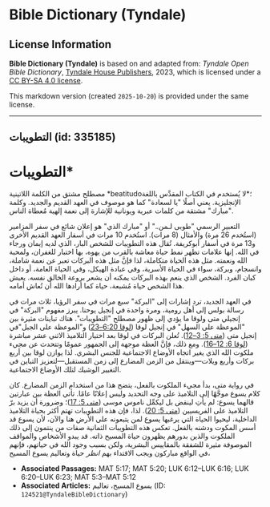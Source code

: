 # Bible Dictionary (Tyndale)

## License Information

**Bible Dictionary (Tyndale)** is based on and adapted from: _Tyndale Open Bible Dictionary_, [Tyndale House Publishers](https://tyndaleopenresources.com/), 2023, which is licensed under a [CC BY-SA 4.0 license](https://creativecommons.org/licenses/by-sa/4.0/legalcode.en).

This markdown version (created `2025-10-20`) is provided under the same license.



--------------------------------

## التطويبات (id: 335185)

التطويبات\*
===========

مصطلح مشتق من الكلمة اللاتينية *beatitudo؛*لا يُستخدم في الكتاب المقدَّس باللغة الإنجليزية. يعني أصلًا "يا لسعادة" كما هو موصوف في العهد القديم والجديد. وكلمة "مبارك" مشتقة من كلمات عبرية ويونانية للإشارة إلى نعمة إلهية مُعطاة الناس.

التعبير الرسمي "طوبى لـمن.." أو "مبارك الذي" هو إعلان شائع في سفر المزامير (استُخدم 26 مرة) والأمثال (8 مرات). استُخدم 10 مرات في أسفار العهد القديم الأخرى و13 مرة في أسفار أبوكريفة. تُقال هذه التطويبات للشخص البار، الذي لديه إيمان ورجاء في الله. إنها علامات تظهر نمط حياة معاشة بالقرب من يهوه، بها اختبار للغفران، ولمحبة الله ونعمته. مثل هذه الحياة متكاملة، لذا فإنَّ مثل هذه البركات تعبر عن نعمة شاملة، وانسجام، وبركة، سواء في الحياة الأسرية، وفي عبادة الهيكل، وفي الحياة العامة، أو داخل كيان الفرد. الشخص الذي ينعم بهذه البركات يمكنه أن يشعر بروعة الخالق نفسه. يعيش هذا الشخص حياة مُشبعة، حياة كما أرادها الله أن تُعاش أمامه.

في العهد الجديد، ترد إشارات إلى "البركة" سبع مرات في سفر الرؤيا، ثلاث مرات في رسالة بولس إلى أهل رومية، ومرة واحدة في إنجيل يوحنا. يبرز مفهوم "البركة" في إنجيلي متى ولوقا ما يؤدي إلى ظهور مصطلح "التطويبات". هناك تباينات مثيرة بين "الموعظة على السهل" في إنجيل لوقا ([لوقا 6:20–23](https://ref.ly/Luke6:20-Luke6:23)) و"الموعظة على الجبل"في إنجيل متى ([متى 5: 3–12](https://ref.ly/Matt5:3-Matt5:12)). تُعلن البركات في لوقا بعد اختيار التلاميذ الاثني عشر مباشرة ([لوقا 6: 12–16](https://ref.ly/Luke6:12-Luke6:16)). ومع ذلك، فإنَّ العظة موجهة إلى الجمهور عمومًا وتتحدث عن مجيء ملكوت الله الذي يغير اتجاه الأوضاع الاجتماعية للجنس البشري. لذا يوازن لوقا بين أربع بركات وأربع ويلات—وينتقل من الزمن المضارع إلى زمن المستقبل—لتعزيز التباين في التغيير الوشيك لتلك الأوضاع الاجتماعية.

في رواية متى، بدأ مجيء الملكوت بالفعل، يتضح هذا من استخدام الزمن المضارع. كان كلام يسوع موجَّهًا إلى التلاميذ على وجه التحديد وليس إعلانًا عامًا. تأتي العظة بين عبارتين قالهما يسوع: لم يأتِ لينقض بل ليكمِّل ناموس موسى ([متى 5: 17](https://ref.ly/Matt5:17))؛ وضرورة أن يزيد برّ التلاميذ على الفريسيين ([متى 5: 20](https://ref.ly/Matt5:20)). لذا، فإن هذه التطويبات تهتم أكثر بحياة التلاميذ الداخلية، ليحيوا الحياة التي يرغبها يسوع لمن يتبعونه على الأرض هنا والآن، لأن يسوع قد أسس المكوت ودشنه بالفعل. تعكس هذه التطويبات الثمانية صفات من ينتمون إلى ذلك الملكوت والذين بدورهم يظهرون حياة المسيح ذاته. قد يبدو الأشخاص والمواقف الموصوفة مثيرة للشفقة بالمقاييس البشرية، ولكن بسبب وجود الله في حياتهم، فإنهم في الواقع مباركون ويجب الاقتداء بهم *انظر*  حياة وتعاليم يسوع المسيح،

* **Associated Passages:** MAT 5:17; MAT 5:20; LUK 6:12–LUK 6:16; LUK 6:20–LUK 6:23; MAT 5:3–MAT 5:12
* **Associated Articles:** يسوع المسيح، تعاليم (ID: `124521@TyndaleBibleDictionary`)

